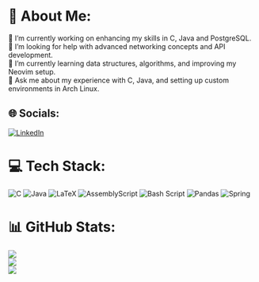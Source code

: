 # 💫 About Me:
🔭 I’m currently working on enhancing my skills in C, Java and PostgreSQL.<br>🤝 I’m looking for help with advanced networking concepts and API development.<br>🌱 I’m currently learning data structures, algorithms, and improving my Neovim setup.<br>💬 Ask me about my experience with C, Java, and setting up custom environments in Arch Linux.


## 🌐 Socials:
[![LinkedIn](https://img.shields.io/badge/LinkedIn-%230077B5.svg?logo=linkedin&logoColor=white)](https://linkedin.com/in/www.linkedin.com/in/martín-gonzález-dios) 

# 💻 Tech Stack:
![C](https://img.shields.io/badge/c-%2300599C.svg?style=for-the-badge&logo=c&logoColor=white) ![Java](https://img.shields.io/badge/java-%23ED8B00.svg?style=for-the-badge&logo=openjdk&logoColor=white) ![LaTeX](https://img.shields.io/badge/latex-%23008080.svg?style=for-the-badge&logo=latex&logoColor=white) ![AssemblyScript](https://img.shields.io/badge/assembly%20script-%23000000.svg?style=for-the-badge&logo=assemblyscript&logoColor=white) ![Bash Script](https://img.shields.io/badge/bash_script-%23121011.svg?style=for-the-badge&logo=gnu-bash&logoColor=white) ![Pandas](https://img.shields.io/badge/pandas-%23150458.svg?style=for-the-badge&logo=pandas&logoColor=white) ![Spring](https://img.shields.io/badge/spring-%236DB33F.svg?style=for-the-badge&logo=spring&logoColor=white)
# 📊 GitHub Stats:
![](https://github-readme-stats.vercel.app/api?username=martindios&theme=dark&hide_border=false&include_all_commits=true&count_private=true)<br/>
![](https://github-readme-streak-stats.herokuapp.com/?user=martindios&theme=dark&hide_border=false)<br/>
![](https://github-readme-stats.vercel.app/api/top-langs/?username=martindios&theme=dark&hide_border=false&include_all_commits=true&count_private=true&layout=compact)
